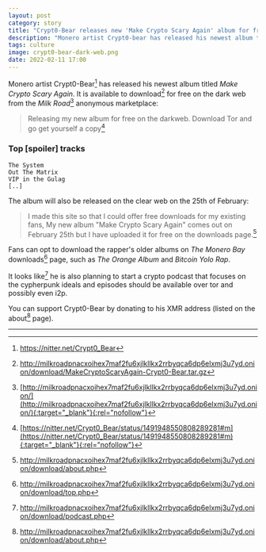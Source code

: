 ```yaml
---
layout: post
category: story
title: "Crypt0-Bear releases new 'Make Crypto Scary Again' album for free on dark web"
description: "Monero artist Crypt0-bear has released his newest album titled Make Crypto Scary Again. It is available to download for free on the dark web Milk Road anonymous marketplace."
tags: culture
image: crypt0-bear-dark-web.png
date: 2022-02-11 17:00
---
```


Monero artist Crypt0-Bear[^1] has released his newest album titled *Make Crypto Scary Again*. It is available to download[^2] for free on the dark web from the *Milk Road*[^3] anonymous marketplace:

> Releasing my new album for free on the darkweb. Download Tor and go get yourself a copy[^4]

### Top [spoiler] tracks

```
The System
Out The Matrix 
VIP in the Gulag
[..]
```

The album will also be released on the clear web on the 25th of February:

> I made this site so that I could offer free downloads for my existing fans, My new album "Make Crypto Scary Again" comes out on February 25th but I have uploaded it for free on the downloads page.[^5]

Fans can opt to download the rapper's older albums on *The Monero Bay* downloads[^6] page, such as *The Orange Album* and *Bitcoin Yolo Rap*.

It looks like[^7] he is also planning to start a crypto podcast that focuses on the cypherpunk ideals and episodes should be available over tor and possibly even i2p.  

You can support Crypt0-Bear by donating to his XMR address (listed on the about[^5] page).


---

[^1]: https://nitter.net/Crypt0_Bear
[^2]: http://milkroadpnacxoihex7maf2fu6xjlkllkx2rrbyqca6dp6elxmj3u7yd.onion/download/MakeCryptoScaryAgain-Crypt0-Bear.tar.gz
[^3]: [http://milkroadpnacxoihex7maf2fu6xjlkllkx2rrbyqca6dp6elxmj3u7yd.onion/](http://milkroadpnacxoihex7maf2fu6xjlkllkx2rrbyqca6dp6elxmj3u7yd.onion/){:target="_blank"}{:rel="nofollow"}
[^4]: [https://nitter.net/Crypt0_Bear/status/1491948550808289281#m](https://nitter.net/Crypt0_Bear/status/1491948550808289281#m){:target="_blank"}{:rel="nofollow"}
[^5]: http://milkroadpnacxoihex7maf2fu6xjlkllkx2rrbyqca6dp6elxmj3u7yd.onion/download/about.php
[^6]: http://milkroadpnacxoihex7maf2fu6xjlkllkx2rrbyqca6dp6elxmj3u7yd.onion/download/top.php
[^7]: http://milkroadpnacxoihex7maf2fu6xjlkllkx2rrbyqca6dp6elxmj3u7yd.onion/download/podcast.php
